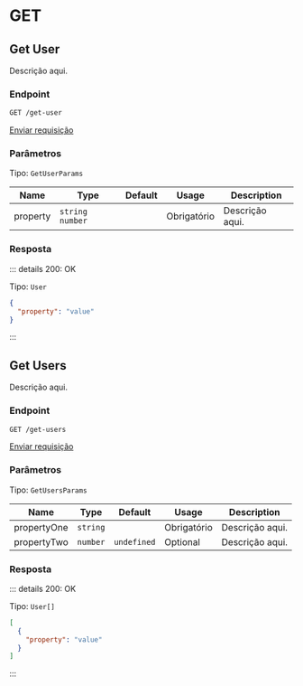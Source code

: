 # GET

## Get User

Descrição aqui.

### Endpoint

```sh
GET /get-user
```

[Enviar requisição](https://hopp.sh/r/JBh9Te5UcEqv '/get-user')

### Parâmetros

Tipo: `GetUserParams`

| Name     | Type              | Default | Usage       | Description     |
| -------- | ----------------- | ------- | ----------- | --------------- |
| property | `string` `number` |         | Obrigatório | Descrição aqui. |

### Resposta

::: details 200: OK

Tipo: `User`

```json
{
  "property": "value"
}
```

:::

## Get Users

Descrição aqui.

### Endpoint

```sh
GET /get-users
```

[Enviar requisição](https://hopp.sh/r/Mfa0Arg3zIqz '/get-users')

### Parâmetros

Tipo: `GetUsersParams`

| Name        | Type     | Default     | Usage       | Description     |
| ----------- | -------- | ----------- | ----------- | --------------- |
| propertyOne | `string` |             | Obrigatório | Descrição aqui. |
| propertyTwo | `number` | `undefined` | Optional    | Descrição aqui. |

### Resposta

::: details 200: OK

Tipo: `User[]`

```json
[
  {
    "property": "value"
  }
]
```

:::
